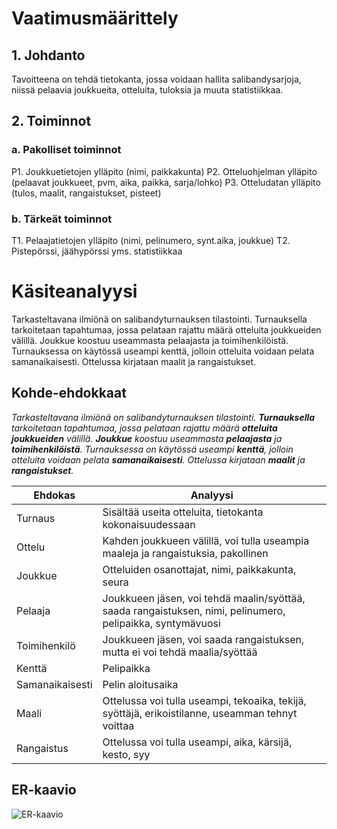 # Vaatimusmäärittely

## 1. Johdanto

Tavoitteena on tehdä tietokanta, jossa voidaan hallita salibandysarjoja, niissä pelaavia joukkueita, otteluita, tuloksia ja muuta statistiikkaa.

## 2. Toiminnot
### a. Pakolliset toiminnot
P1. Joukkuetietojen ylläpito (nimi, paikkakunta)
P2. Otteluohjelman ylläpito (pelaavat joukkueet, pvm, aika, paikka, sarja/lohko)
P3. Otteludatan ylläpito (tulos, maalit, rangaistukset, pisteet)
### b. Tärkeät toiminnot
T1. Pelaajatietojen ylläpito (nimi, pelinumero, synt.aika, joukkue)
T2. Pistepörssi, jäähypörssi yms. statistiikkaa


# Käsiteanalyysi

Tarkasteltavana ilmiönä on salibandyturnauksen tilastointi. Turnauksella tarkoitetaan tapahtumaa, jossa pelataan rajattu määrä otteluita joukkueiden välillä. Joukkue koostuu useammasta pelaajasta ja toimihenkilöistä. Turnauksessa on käytössä useampi kenttä, jolloin otteluita voidaan pelata samanaikaisesti. Ottelussa kirjataan maalit ja rangaistukset.

## Kohde-ehdokkaat

_Tarkasteltavana ilmiönä on salibandyturnauksen tilastointi. __Turnauksella__ tarkoitetaan tapahtumaa, jossa pelataan rajattu määrä __otteluita__ __joukkueiden__ välillä. __Joukkue__ koostuu useammasta __pelaajasta__ ja __toimihenkilöistä__. Turnauksessa on käytössä useampi __kenttä__, jolloin otteluita voidaan pelata __samanaikaisesti__. Ottelussa kirjataan __maalit__ ja __rangaistukset__._

| Ehdokas  | Analyysi  |
| -------- | --------- |
| Turnaus | Sisältää useita otteluita, tietokanta kokonaisuudessaan |
| Ottelu | Kahden joukkueen välillä, voi tulla useampia maaleja ja rangaistuksia, pakollinen |
| Joukkue | Otteluiden osanottajat, nimi, paikkakunta, seura |
| Pelaaja | Joukkueen jäsen, voi tehdä maalin/syöttää, saada rangaistuksen, nimi, pelinumero, pelipaikka, syntymävuosi |
| Toimihenkilö | Joukkueen jäsen, voi saada rangaistuksen, mutta ei voi tehdä maalia/syöttää |
| Kenttä | Pelipaikka |
| Samanaikaisesti | Pelin aloitusaika |
| Maali | Ottelussa voi tulla useampi, tekoaika, tekijä, syöttäjä, erikoistilanne, useamman tehnyt voittaa |
| Rangaistus | Ottelussa voi tulla useampi, aika, kärsijä, kesto, syy |

## ER-kaavio

![](ER-kaavio.png "ER-kaavio")